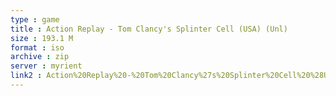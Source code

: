 ```yaml
---
type : game
title : Action Replay - Tom Clancy's Splinter Cell (USA) (Unl)
size : 193.1 M
format : iso
archive : zip
server : myrient
link2 : Action%20Replay%20-%20Tom%20Clancy%27s%20Splinter%20Cell%20%28USA%29%20%28Unl%29
---
```

